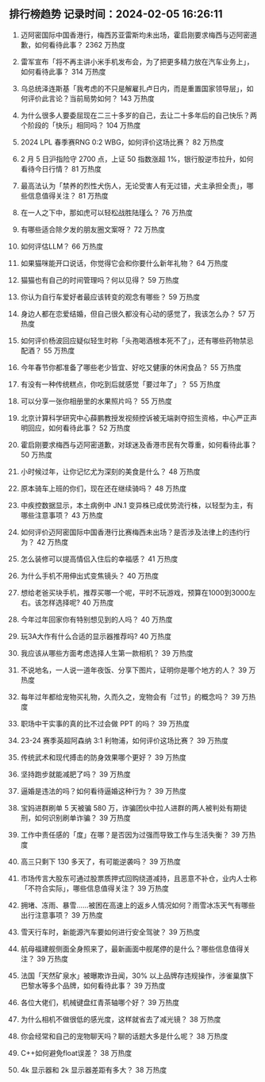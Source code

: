 
## 排行榜趋势 记录时间：2024-02-05 16:26:11
  
  1. 迈阿密国际中国香港行，梅西苏亚雷斯均未出场，霍启刚要求梅西与迈阿密道歉，如何看待此事？ 2362 万热度
    
  2. 雷军宣布「将不再主讲小米手机发布会，为了把更多精力放在汽车业务上」，如何看待此事？ 314 万热度
    
  3. 乌总统泽连斯基「我考虑的不只是解雇扎卢日内，而是重置国家领导层」，如何评价此言论？当前局势如何？ 143 万热度
    
  4. 为什么很多人要委屈现在二三十多岁的自己，去让二十多年后的自己快乐？两个阶段的「快乐」相同吗？ 104 万热度
    
  5. 2024 LPL 春季赛RNG 0:2 WBG，如何评价这场比赛？ 82 万热度
    
  6. 2 月 5 日沪指险守 2700 点，上证 50 指数涨超 1%，银行股逆市拉升，如何看待今日行情？ 81 万热度
    
  7. 最高法认为「禁养的烈性犬伤人，无论受害人有无过错，犬主承担全责」，哪些信息值得关注？ 81 万热度
    
  8. 在一人之下中，那如虎可以轻松战胜陆瑾么？ 76 万热度
    
  9. 有哪些适合除夕发的朋友圈文案呀？ 72 万热度
    
  10. 如何评估LLM？ 66 万热度
    
  11. 如果猫咪能开口说话，你觉得它会和你要什么新年礼物？ 64 万热度
    
  12. 猫猫也有自己的时间管理吗？何以见得？ 59 万热度
    
  13. 你认为自行车爱好者最应该转变的观念有哪些？ 59 万热度
    
  14. 身边人都在恋爱结婚，但自己很久都没有心动的感觉了，我该怎么办？ 57 万热度
    
  15. 如何评价杨波回应疑似轻生时称「头孢喝酒根本死不了」，还有哪些药物禁忌配酒？ 55 万热度
    
  16. 今年春节你都准备了哪些老少皆宜、好吃又健康的休闲食品？ 55 万热度
    
  17. 有没有一种传统糕点，你吃到后就感觉「要过年了」？ 55 万热度
    
  18. 可以分享一张你相册里的水果照片吗？ 55 万热度
    
  19. 北京计算科学研究中心薛鹏教授发视频控诉被无端剥夺招生资格，中心严正声明回应，如何看待此事？ 52 万热度
    
  20. 霍启刚要求梅西与迈阿密道歉，对球迷及香港市民有欠尊重，如何看待此事？ 50 万热度
    
  21. 小时候过年，让你记忆尤为深刻的美食是什么？ 48 万热度
    
  22. 原本骑车上班的你们，现在还在继续骑吗？ 48 万热度
    
  23. 中疾控数据显示，本土病例中 JN.1 变异株已成优势流行株，以轻型为主，有哪些注意事项？ 43 万热度
    
  24. 如何评价迈阿密国际中国香港行比赛梅西未出场？是否涉及法律上的违约行为？ 42 万热度
    
  25. 怎么装修可以提高情侣入住后的幸福感？ 41 万热度
    
  26. 为什么手机不用伸出式变焦镜头？ 40 万热度
    
  27. 想给老爸买块手机，推荐买哪一个呢，平时不玩游戏，预算在1000到3000左右。该怎样选择呢? 40 万热度
    
  28. 今年过年回家你有特别想见到的人吗？ 40 万热度
    
  29. 玩3A大作有什么合适的显示器推荐吗? 40 万热度
    
  30. 我应该从哪些方面考虑选择人生第一款相机？ 39 万热度
    
  31. 不说地名，一人说一道年夜饭、分享下图片，证明你是哪个地方的人？ 39 万热度
    
  32. 每年过年都给宠物买礼物，久而久之，宠物会有「过节」的概念吗？ 39 万热度
    
  33. 职场中干实事的真的比不过会做 PPT 的吗？ 39 万热度
    
  34. 23-24 赛季英超阿森纳 3:1 利物浦，如何评价这场比赛？ 39 万热度
    
  35. 传统武术和现代搏击的防身效果哪个更好？ 39 万热度
    
  36. 坚持跑步就能减肥了吗？ 39 万热度
    
  37. 逼婚是违法的吗？如何看待逼婚这种行为？ 39 万热度
    
  38. 宝妈进群刷单 5 天被骗 580 万，诈骗团伙中拉人进群的两人被判处有期徒刑，如何识别刷单诈骗？ 39 万热度
    
  39. 工作中责任感的「度」在哪？是否因为过强而导致工作与生活失衡？ 39 万热度
    
  40. 高三只剩下 130 多天了，有可能逆袭吗？ 39 万热度
    
  41. 市场传言大股东可通过股票质押式回购绕道减持，且恶意不补仓，业内人士称「不符合实际」，哪些信息值得关注？ 39 万热度
    
  42. 拥堵、冻雨、暴雪……被困在高速上的返乡人情况如何？雨雪冰冻天气有哪些出行注意事项？ 39 万热度
    
  43. 雪天行车时，新能源汽车要如何进行安全驾驶？ 39 万热度
    
  44. 航母福建舰侧面全身照来了，最新画面中舰尾停的是什么？哪些信息值得关注？ 39 万热度
    
  45. 法国「天然矿泉水」被曝欺诈丑闻，30% 以上品牌存违规操作，涉雀巢旗下巴黎水等多个品牌，如何看待此事？ 39 万热度
    
  46. 各位大佬们，机械键盘红青茶轴哪个好？ 39 万热度
    
  47. 为什么相机不做很低的感光度，这样就省去了减光镜？ 38 万热度
    
  48. 你会经常和自己的宠物聊天吗？聊的话题大多是什么呢？ 38 万热度
    
  49. C++如何避免float误差？ 38 万热度
    
  50. 4k 显示器和 2k 显示器差距有多大？ 38 万热度
    